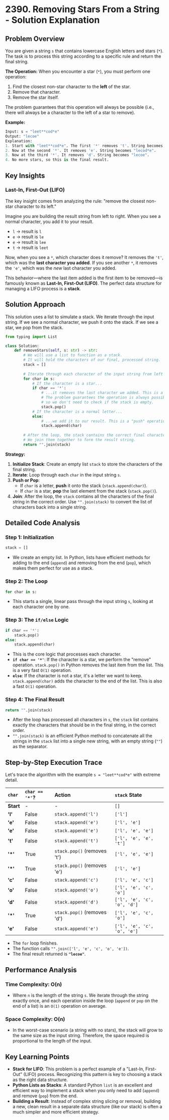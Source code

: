 # 2390\. Removing Stars From a String - Solution Explanation

## Problem Overview

You are given a string `s` that contains lowercase English letters and stars (`*`). The task is to process this string according to a specific rule and return the final string.

**The Operation:**
When you encounter a star (`*`), you must perform one operation:

1.  Find the closest non-star character to the **left** of the star.
2.  Remove that character.
3.  Remove the star itself.

The problem guarantees that this operation will always be possible (i.e., there will always be a character to the left of a star to remove).

**Example:**

```python
Input: s = "leet**cod*e"
Output: "lecoe"
Explanation:
1. Start with "leet**cod*e". The first '*' removes 't'. String becomes "lee*cod*e".
2. Now at the second '*'. It removes 'e'. String becomes "lecod*e".
3. Now at the third '*'. It removes 'd'. String becomes "lecoe".
4. No more stars, so this is the final result.
```

## Key Insights

### Last-In, First-Out (LIFO)

The key insight comes from analyzing the rule: "remove the closest non-star character to its left."

Imagine you are building the result string from left to right. When you see a normal character, you add it to your result.

  - `l` -\> result is `l`
  - `e` -\> result is `le`
  - `e` -\> result is `lee`
  - `t` -\> result is `leet`

Now, when you see a `*`, which character does it remove? It removes the `'t'`, which was the **last character you added**.
If you see another `*`, it removes the `'e'`, which was the *new* last character you added.

This behavior—where the last item added is the first item to be removed—is famously known as **Last-In, First-Out (LIFO)**. The perfect data structure for managing a LIFO process is a **stack**.

## Solution Approach

This solution uses a list to simulate a stack. We iterate through the input string. If we see a normal character, we push it onto the stack. If we see a star, we pop from the stack.

```python
from typing import List

class Solution:
    def removeStars(self, s: str) -> str:
        # We will use a list to function as a stack.
        # It will hold the characters of our final, processed string.
        stack = []
        
        # Iterate through each character of the input string from left to right.
        for char in s:
            # If the character is a star...
            if char == '*':
                # ...it removes the last character we added. This is a "pop" operation.
                # The problem guarantees the operation is always possible,
                # so we don't need to check if the stack is empty.
                stack.pop()
            # If the character is a normal letter...
            else:
                # ...we add it to our result. This is a "push" operation.
                stack.append(char)
                
        # After the loop, the stack contains the correct final characters in order.
        # We join them together to form the result string.
        return "".join(stack)
```

**Strategy:**

1.  **Initialize Stack**: Create an empty list `stack` to store the characters of the final string.
2.  **Iterate**: Loop through each `char` in the input string `s`.
3.  **Push or Pop**:
      - If `char` is a letter, **push** it onto the stack (`stack.append(char)`).
      - If `char` is a star, **pop** the last element from the stack (`stack.pop()`).
4.  **Join**: After the loop, the `stack` contains all the characters of the final string in the correct order. Use `"".join(stack)` to convert the list of characters back into a single string.

## Detailed Code Analysis

### Step 1: Initialization

```python
stack = []
```

  - We create an empty list. In Python, lists have efficient methods for adding to the end (`append`) and removing from the end (`pop`), which makes them perfect for use as a stack.

### Step 2: The Loop

```python
for char in s:
```

  - This starts a single, linear pass through the input string `s`, looking at each character one by one.

### Step 3: The `if/else` Logic

```python
if char == '*':
    stack.pop()
else:
    stack.append(char)
```

  - This is the core logic that processes each character.
  - **`if char == '*'`**: If the character is a star, we perform the "remove" operation. `stack.pop()` in Python removes the last item from the list. This is a very fast `O(1)` operation.
  - **`else`**: If the character is not a star, it's a letter we want to keep. `stack.append(char)` adds the character to the end of the list. This is also a fast `O(1)` operation.

### Step 4: The Final Result

```python
return "".join(stack)
```

  - After the loop has processed all characters in `s`, the `stack` list contains exactly the characters that should be in the final string, in the correct order.
  - `"".join(stack)` is an efficient Python method to concatenate all the strings in the `stack` list into a single new string, with an empty string (`""`) as the separator.

## Step-by-Step Execution Trace

Let's trace the algorithm with the example `s = "leet**cod*e"` with extreme detail.

| `char` | `char == '*'`? | Action | `stack` State |
| :--- | :--- | :--- | :--- |
| **Start** | - | - | `[]` |
| **'l'** | False | `stack.append('l')` | `['l']` |
| **'e'** | False | `stack.append('e')` | `['l', 'e']` |
| **'e'** | False | `stack.append('e')` | `['l', 'e', 'e']` |
| **'t'** | False | `stack.append('t')` | `['l', 'e', 'e', 't']` |
| **'\*'** | True | `stack.pop()` (removes 't')| `['l', 'e', 'e']` |
| **'\*'** | True | `stack.pop()` (removes 'e')| `['l', 'e']` |
| **'c'** | False | `stack.append('c')` | `['l', 'e', 'c']` |
| **'o'** | False | `stack.append('o')` | `['l', 'e', 'c', 'o']` |
| **'d'** | False | `stack.append('d')` | `['l', 'e', 'c', 'o', 'd']`|
| **'\*'** | True | `stack.pop()` (removes 'd')| `['l', 'e', 'c', 'o']` |
| **'e'** | False | `stack.append('e')` | `['l', 'e', 'c', 'o', 'e']`|

  - The `for` loop finishes.
  - The function calls `"".join(['l', 'e', 'c', 'o', 'e'])`.
  - The final result returned is **`"lecoe"`**.

## Performance Analysis

### Time Complexity: O(n)

  - Where `n` is the length of the string `s`. We iterate through the string exactly once, and each operation inside the loop (`append` or `pop` on the end of a list) is an `O(1)` operation on average.

### Space Complexity: O(n)

  - In the worst-case scenario (a string with no stars), the stack will grow to the same size as the input string. Therefore, the space required is proportional to the length of the input.

## Key Learning Points

  - **Stack for LIFO**: This problem is a perfect example of a "Last-In, First-Out" (LIFO) process. Recognizing this pattern is key to choosing a stack as the right data structure.
  - **Python Lists as Stacks**: A standard Python `list` is an excellent and efficient way to implement a stack when you only need to add (`append`) and remove (`pop`) from the end.
  - **Building a Result**: Instead of complex string slicing or removal, building a new, clean result in a separate data structure (like our stack) is often a much simpler and more efficient strategy.